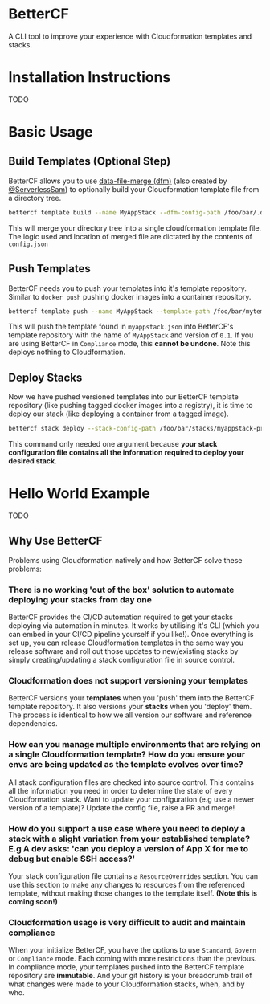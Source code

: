 # BetterCF

A CLI tool to improve your experience with Cloudformation templates and stacks.

# Installation Instructions

TODO

# Basic Usage

## Build Templates (Optional Step)
BetterCF allows you to use [data-file-merge (dfm)](https://github.com/ServerlessSam/data-file-merge) (also created by [@ServerlessSam](https://github.com/ServerlessSam)) to optionally build your Cloudformation template file from a directory tree.

```bash
bettercf template build --name MyAppStack --dfm-config-path /foo/bar/.dfm/config.json --dfm-root-path /foo/bar/mytemplates 
```
This will merge your directory tree into a single cloudformation template file. The logic used and location of merged file are dictated by the contents of `config.json`

## Push Templates
BetterCF needs you to push your templates into it's template repository. Similar to `docker push` pushing docker images into a container repository.

```bash
bettercf template push --name MyAppStack --template-path /foo/bar/mytemplates/myappstack.json --template-version 0.1
```

This will push the template found in `myappstack.json` into BetterCF's template repository with the name of `MyAppStack` and version of `0.1`. If you are using BetterCF in `Compliance` mode, this **cannot be undone**. Note this deploys nothing to Cloudformation.

## Deploy Stacks
Now we have pushed versioned templates into our BetterCF template repository (like pushing tagged docker images into a registry), it is time to deploy our stack (like deploying a container from a tagged image).

```bash
bettercf stack deploy --stack-config-path /foo/bar/stacks/myappstack-production.json
```

This command only needed one argument because **your stack configuration file contains all the information required to deploy your desired stack**.
# Hello World Example

TODO

## Why Use BetterCF

Problems using Cloudformation natively and how BetterCF solve these problems:
### There is no working 'out of the box' solution to automate deploying your stacks from day one

BetterCF provides the CI/CD automation required to get your stacks deploying via automation in minutes. It works by utilising it's CLI (which you can embed in your CI/CD pipeline yourself if you like!). Once everything is set up, you can release Cloudformation templates in the same way you release software and roll out those updates to new/existing stacks by simply creating/updating a stack configuration file in source control.
  
### Cloudformation does not support versioning your templates

BetterCF versions your **templates** when you 'push' them into the BetterCF template repository. It also versions your **stacks** when you 'deploy' them. The process is identical to how we all version our software and reference dependencies.
  
### How can you manage multiple environments that are relying on a single Cloudformation template? How do you ensure your envs are being updated as the template evolves over time?

All stack configuration files are checked into source control. This contains all the information you need in order to determine the state of every Cloudformation stack. Want to update your configuration (e.g use a newer version of a template)? Update the config file, raise a PR and merge!
  
### How do you support a use case where you need to deploy a stack with a slight variation from your established template? E.g A dev asks: 'can you deploy a version of App X for me to debug but enable SSH access?'

Your stack configuration file contains a `ResourceOverrides` section. You can use this section to make any changes to resources from the referenced template, without making those changes to the template itself. **(Note this is coming soon!)**
  
### Cloudformation usage is very difficult to audit and maintain compliance

When your initialize BetterCF, you have the options to use `Standard`, `Govern` or `Compliance` mode. Each coming with more restrictions than the previous. In compliance mode, your templates pushed into the BetterCF template repository are **immutable**. And your git history is your breadcrumb trail of what changes were made to your Cloudformation stacks, when, and by who.
